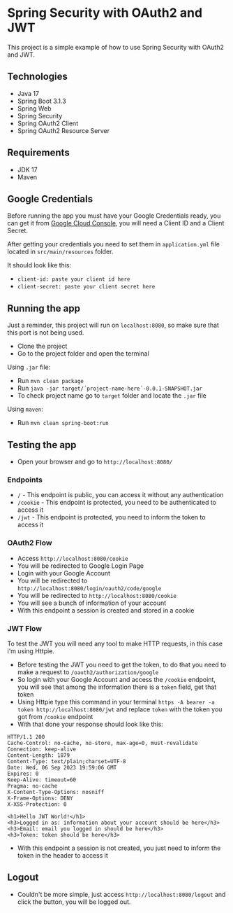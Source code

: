 # Spring Security with OAuth2 and JWT

This project is a simple example of how to use Spring Security with OAuth2 and JWT.

## Technologies
- Java 17
- Spring Boot 3.1.3
- Spring Web
- Spring Security
- Spring OAuth2 Client
- Spring OAuth2 Resource Server

## Requirements
- JDK 17
- Maven

## Google Credentials

Before running the app you must have your Google Credentials ready,
you can get it from [Google Cloud Console](https://console.cloud.google.com/apis/credentials), 
you will need a Client ID and a Client Secret.

After getting your credentials you need to set them in `application.yml` file located in `src/main/resources` folder.

It should look like this:
- `client-id: paste your client id here` 
- `client-secret: paste your client secret here`

## Running the app

Just a reminder, this project will run on `localhost:8080`, so make sure that this port is not being used.

- Clone the project
- Go to the project folder and open the terminal

Using `.jar` file:
- Run `mvn clean package`
- Run `java -jar target/´project-name-here´-0.0.1-SNAPSHOT.jar`
- To check project name go to `target` folder and locate the `.jar` file

Using `maven`:
- Run `mvn clean spring-boot:run`

## Testing the app

- Open your browser and go to `http://localhost:8080/`

### Endpoints
- `/` - This endpoint is public, you can access it without any authentication
- `/cookie` - This endpoint is protected, you need to be authenticated to access it
- `/jwt` - This endpoint is protected, you need to inform the token to access it

### OAuth2 Flow
- Access `http://localhost:8080/cookie`
- You will be redirected to Google Login Page
- Login with your Google Account
- You will be redirected to `http://localhost:8080/login/oauth2/code/google`
- You will be redirected to `http://localhost:8080/cookie`
- You will see a bunch of information of your account
- With this endpoint a session is created and stored in a cookie

### JWT Flow

To test the JWT you will need any tool to make HTTP requests, in this case i'm using Httpie.

- Before testing the JWT you need to get the token, to do that you need to make a request to `/oauth2/authorization/google`
- So login with your Google Account and access the `/cookie` endpoint, you will see that among the information there is a `token` field, get that token
- Using Httpie type this command in your terminal `https -A bearer -a token http://localhost:8080/jwt` and replace `token` with the token you got from `/cookie` endpoint
- With that done your response should look like this:
```
HTTP/1.1 200
Cache-Control: no-cache, no-store, max-age=0, must-revalidate
Connection: keep-alive
Content-Length: 1879
Content-Type: text/plain;charset=UTF-8
Date: Wed, 06 Sep 2023 19:59:06 GMT
Expires: 0
Keep-Alive: timeout=60
Pragma: no-cache
X-Content-Type-Options: nosniff
X-Frame-Options: DENY
X-XSS-Protection: 0

<h1>Hello JWT World!</h1>
<h3>Logged in as: information about your account should be here</h3>
<h3>Email: email you logged in should be here</h3>
<h3>Token: token should be here</h3>
```
- With this endpoint a session is not created, you just need to inform the token in the header to access it

## Logout

- Couldn't be more simple, just access `http://localhost:8080/logout` and click the button, you will be logged out.
